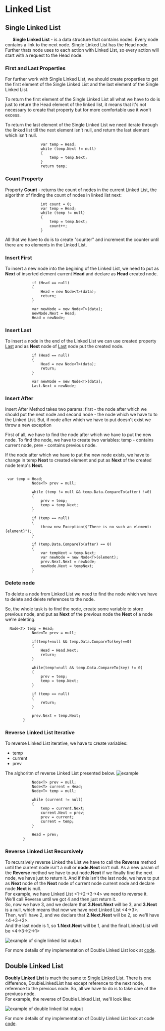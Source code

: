 <h1>Linked List</h1>
<h2 name="SingleLinkedList">Single Linked List</h2>
<p style="text-indent:24px"><b>Single Linked List</b> -  is a data structure that contains nodes. 
Every node contains a link to the next node. Single Linked List has the Head node. 
Further thats node uses to each action with Linked List, so every action will start with a request to 
the Head node.</p>
<div name="SFirstAndLast">
<h3>First and Last Properties</h3>
<p>For further work with Single Linked List, we should create properties to get the first element of the 
Single Linked List and the last element of the Single Linked List.</p>
<p>To return the first element of the Single Linked List all what we have to do is just to return 
the Head element of the linked list, it means that it's not necessary to create that property but 
for more comfortable use it won't excess.</p>
<p>To return the last element of the Single Linked List we need iterate through the linked list till 
the next element isn't null, and return the last element which isn't null.</p>

```
                var temp = Head;
                while (temp.Next != null)
                {
                    temp = temp.Next;
                }
                return temp;
```

</div>
<div name="SCount">
<h3>Count Property</h3>
<p>Property <b>Count</b> - returns the count of nodes in the current Linked List, 
the algorithm of finding the count of nodes in linked list next:</p>

```
                int count = 0;
                var temp = Head;
                while (temp != null)
                {
                    temp = temp.Next;
                    count++;
                }
```

<p>All that we have to do is to create "counter" and increment the counter until there are no elements in the Linked List.</p>
</div>
<div  name="SInsertFirst">
<h3>Insert First</h3>
<p>To insert a new node into the begining of the Linked List, we need to put as <b>Next</b> of inserted element current <b>Head</b> and declare as <b>Head</b> created node.<p>

```
            if (Head == null)
            {
                Head = new Node<T>(data);
                return;
            }

            var newNode = new Node<T>(data);
            newNode.Next = Head;
            Head = newNode;
```

</div>
<div name="SInsertLast">
<h3>Insert Last</h3>
<p>To insert a node in the end of the Linked List we can use created property <a href="#SFirstAndLast">Last</a> and as <b>Next</b> node of <a href="#SFirstAndLast">Last</a> node put the created node.</p>

```
            if (Head == null)
            {
                Head = new Node<T>(data);
                return;
            }

            var newNode = new Node<T>(data);
            Last.Next = newNode;
```

</div>
<div name="SInsertAfter">
<h3>Insert After</h3>
<p>Insert After Method takes two params: first - the node after which we should put the next node and second node - the node which we have to to the Linked List.
But, if node after which we have to put doesn't exist we throw a new exception</p>
<p>First of all, we have to find the node after which we have to put the new node. To find the node, we have to create two variables:
temp - contains current node, prev - contains previous node.</p>
<p>If the node after which we have to put the new node exists, we have to change in temp <b>Next</b> to created element and put as <b>Next</b> of the created node temp's <b>Next</b>.</p>

````

 var temp = Head;
            Node<T> prev = null;

            while (temp != null && temp.Data.CompareTo(after) !=0)
            {
                prev = temp;
                temp = temp.Next;
            }

            if (temp == null)
            {
                throw new Exception($"There is no such an element: {element}");
            }

            if (temp.Data.CompareTo(after) == 0)
            {
                var tempNext = temp.Next;
                var newNode = new Node<T>(element);
                prev.Next.Next = newNode;
                newNode.Next = tempNext;
            }
````
</div>
<div name="SDelete node">
<h3>Delete node</h3>
<p>To delete a node from Linked List we need to find the node which we have to delete and delete references to the node.</p>
<p>So, the whole task is to find the node, create some variable to store previous node, and put as <b>Next</b> of the previous node the <b>Next</b> of a node we're deleting.<p>
</div>

```
  Node<T> temp = Head;
            Node<T> prev = null;

            if(temp!=null && temp.Data.CompareTo(key)==0)
            {
                Head = Head.Next;
                return;
            }

            while(temp!=null && temp.Data.CompareTo(key) != 0)
            {
                prev = temp;
                temp = temp.Next;
            }

            if (temp == null)
            {
                return;
            }

            prev.Next = temp.Next;          
        }
```

<div name="SReverse Iterative">
<h3>Reverse Linked List Iterative</h3>
<p>To reverse Linked List iterative, we have to create variables: </p>
<ul>
<li>temp</li>
<li>current</li>
<li>prev</li>
</ul>
<p>The alghoritm of reverse Linked List presented below. <img src="https://github.com/vlemish/linkedList/blob/master/imgs/SingleListReverseExample.jpg"; alt="example"><p>

```
            Node<T> prev = null;
            Node<T> current = Head;
            Node<T> temp = null;

            while (current != null)
            {
                temp = current.Next;
                current.Next = prev;
                prev = current;
                current = temp;
            }

            Head = prev;
        }
```

</div>
<div name="SReverse Recursively">
<h3>Reverse Linked List Recursively</h3>
<p>To recursively reverse Linked the List we have to call the <b>Reverse</b> method until the current node isn't a null or <b>node.Next</b> isn't null. As a new param of the <b>Reverse</b> method we have to put node.<b>Next</b>
if we finally find the next node, we have just to return it. And if this isn't the last node, we have to put as <b>Next</b> node of the <b>Next</b> node of current node current node
and declare node.<b>Next</b> is null.</br>
For example, we have Linked List <1->2->3->4> we need to reverse it.</br>
We'll call Reverse until we got 4 and then just return it.</br>
So, now we have 3, and we declare that <b>3.Next.Next</b> will be 3, and <b>3.Next</b> is a null, which means that now we have next Linked List <4->3>.</br>
Then, we'll have 2, and we declare that <b>2.Next.Next</b> will be 2, so we'll have <4->3->2>.</br>
And the last node is 1, so <b>1.Next.Next</b> will be 1, and the final Linked List will be <4->3->2->1></p>
</div>
<p><img src="https://github.com/vlemish/linkedList/blob/master/imgs/exampleOutputSingleLinkedList.jpg"; alt="example of single linked list output "></p>
<p>For more details of my implementation of Double Linked List look at <a href="https://github.com/vlemish/linkedList/blob/master/SingleLinkedList/SingleLinkedList.cs">code</a>.</p>

<div>
<h2 name ="DoubleLinkedList">Double Linked List</h2>
<p><b>Doubly Linked List</b> is much the same to <a href="#SingleLinkedList">Single Linked List</a>. There is one difference, DoubleLinkedList has except reference to the next node, reference to the previous node. So, all we have to do is to take care of the previuos node. </br>
For example, the reverse of Double Linked List, we'll look like:</p>
<p><img src="https://github.com/vlemish/linkedList/blob/master/imgs/exampleOutputDoubleLinkedList.jpg"; alt="example of double linked list output"></p>
<p>For more details of my implementation of Doubly Linked List look at code <a href="https://github.com/vlemish/linkedList/blob/master/DoubleLinkedList/DoubleLinkedList.cs">code</a>.</p>
</div>